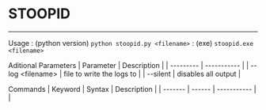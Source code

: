 # STOOPID

---

Usage
: (python version) `python stoopid.py <filename>`
: (exe) `stoopid.exe <filename>`

Aditional Parameters
| Parameter | Description |
| --------- | ----------- |
| --log \<filename\> | file to write the logs to |
| --silent | disables all output |

Commands
| Keyword | Syntax | Description |
| ------- | ------ | ----------- |
|
